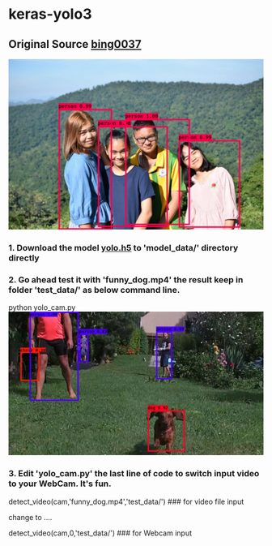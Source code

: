 # keras-yolo3
## Original Source [bing0037](https://github.com/bing0037/keras-yolo3)
![](https://github.com/theerawatramchuen/Keras-Yolo-V3/blob/master/pictures/test_result.png)
### 1. Download the model [yolo.h5](https://drive.google.com/uc?export=download&confirm=8R0l&id=1Dd-uUhhXvosXiIIZM8tiXoZyENJxIY4u) to 'model_data/' directory directly
### 2. Go ahead test it with 'funny_dog.mp4' the result keep in folder 'test_data/' as below command line.
python yolo_cam.py
![](https://github.com/theerawatramchuen/Keras-Yolo-V3/blob/master/test_data/result_66.jpg)
### 3. Edit 'yolo_cam.py' the last line of code to switch input video to your WebCam. It's fun.
detect_video(cam,'funny_dog.mp4','test_data/') ### for video file input

change to ....

detect_video(cam,0,'test_data/') ### for Webcam input
